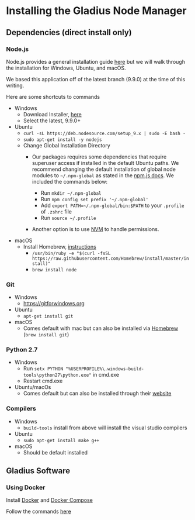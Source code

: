 # Installing the Gladius Node Manager

## Dependencies (direct install only)

### Node.js

Node.js provides a general installation guide [here](https://nodejs.org/en/download/package-manager/) but we will walk through the installation for Windows, Ubuntu, and macOS.

We based this application off of the latest branch (9.9.0) at the time of this writing.

Here are some shortcuts to commands

* Windows
  * Download Installer, [here](https://nodejs.org/en/#download)
  * Select the latest, 9.9.0+
* Ubuntu
  * `curl -sL https://deb.nodesource.com/setup_9.x | sudo -E bash -`
  * `sudo apt-get install -y nodejs`
  * Change Global Installation Directory
    * Our packages requires some dependencies that require superuser access if installed in the default Ubuntu paths. We recommend changing the default installation of global node modules to `~/.npm-global` as stated in the [npm.js docs](https://docs.npmjs.com/getting-started/fixing-npm-permissions#option-two-change-npms-default-directory). We included the commands below:
      * Run `mkdir ~/.npm-global`
      * Run `npm config set prefix '~/.npm-global'`
      * Add `export PATH=~/.npm-global/bin:$PATH` to your `.profile` of `.zshrc` file
      * Run `source ~/.profile`

    * Another option is to use [NVM](https://docs.npmjs.com/getting-started/fixing-npm-permissions#option-one-reinstall-with-a-node-version-manager) to handle permissions.
* macOS
  * Install Homebrew, [instructions](https://brew.sh/)
    * `/usr/bin/ruby -e "$(curl -fsSL https://raw.githubusercontent.com/Homebrew/install/master/install)"`
    * `brew install node`

### Git

* Windows
  * https://gitforwindows.org
* Ubuntu
  * `apt-get install git`
* macOS
  * Comes default with mac but can also be installed via [Homebrew](https://brew.sh/) (`brew install git`)

### Python 2.7
* Windows
  * Run `setx PYTHON "%USERPROFILE%\.windows-build-tools\python27\python.exe"` in cmd.exe
  * Restart cmd.exe
* Ubuntu/macOs
  * Comes default but can also be installed through their [website](https://www.python.org/)

### Compilers
* Windows
  * `build-tools` install from above will install the visual studio compilers
* Ubuntu
  * `sudo apt-get install make g++`
* macOS
  * Should be default installed

## Gladius Software

### Using Docker

Install [Docker](https://docs.docker.com/install/) and
[Docker Compose](https://docs.docker.com/compose/install/)

Follow the commands [here](https://github.com/gladiusio/gladius-wiki/blob/master/gladius-node/install.md#compilers)
